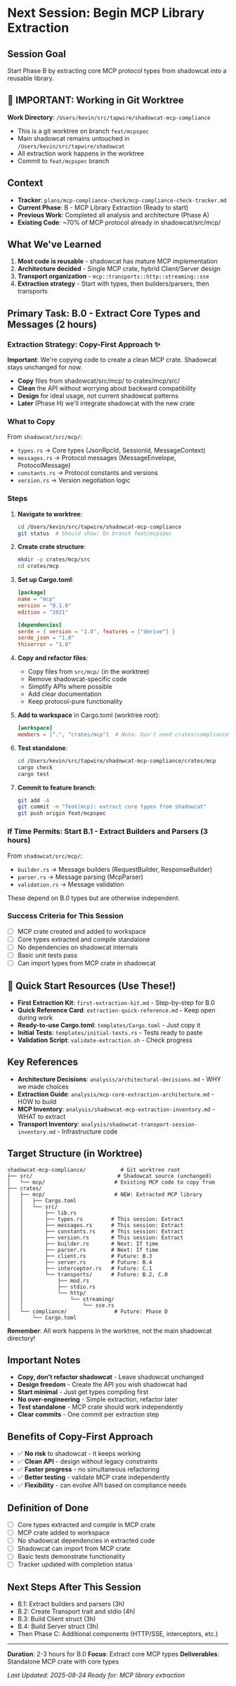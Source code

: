 # Next Session: Begin MCP Library Extraction

## Session Goal
Start Phase B by extracting core MCP protocol types from shadowcat into a reusable library.

## 🚨 IMPORTANT: Working in Git Worktree
**Work Directory**: `/Users/kevin/src/tapwire/shadowcat-mcp-compliance`
- This is a git worktree on branch `feat/mcpspec`
- Main shadowcat remains untouched in `/Users/kevin/src/tapwire/shadowcat`
- All extraction work happens in the worktree
- Commit to `feat/mcpspec` branch

## Context
- **Tracker**: `plans/mcp-compliance-check/mcp-compliance-check-tracker.md`
- **Current Phase**: B - MCP Library Extraction (Ready to start)
- **Previous Work**: Completed all analysis and architecture (Phase A)
- **Existing Code**: ~70% of MCP protocol already in shadowcat/src/mcp/

## What We've Learned
1. **Most code is reusable** - shadowcat has mature MCP implementation
2. **Architecture decided** - Single MCP crate, hybrid Client/Server design
3. **Transport organization** - `mcp::transports::http::streaming::sse`
4. **Extraction strategy** - Start with types, then builders/parsers, then transports

## Primary Task: B.0 - Extract Core Types and Messages (2 hours)

### Extraction Strategy: Copy-First Approach ✨
**Important**: We're copying code to create a clean MCP crate. Shadowcat stays unchanged for now.
- **Copy** files from shadowcat/src/mcp/ to crates/mcp/src/
- **Clean** the API without worrying about backward compatibility  
- **Design** for ideal usage, not current shadowcat patterns
- **Later** (Phase H) we'll integrate shadowcat with the new crate

### What to Copy
From `shadowcat/src/mcp/`:
- `types.rs` → Core types (JsonRpcId, SessionId, MessageContext)
- `messages.rs` → Protocol messages (MessageEnvelope, ProtocolMessage)
- `constants.rs` → Protocol constants and versions
- `version.rs` → Version negotiation logic

### Steps
1. **Navigate to worktree**:
   ```bash
   cd /Users/kevin/src/tapwire/shadowcat-mcp-compliance
   git status  # Should show: On branch feat/mcpspec
   ```

2. **Create crate structure**:
   ```bash
   mkdir -p crates/mcp/src
   cd crates/mcp
   ```

3. **Set up Cargo.toml**:
   ```toml
   [package]
   name = "mcp"
   version = "0.1.0"
   edition = "2021"
   
   [dependencies]
   serde = { version = "1.0", features = ["derive"] }
   serde_json = "1.0"
   thiserror = "1.0"
   ```

4. **Copy and refactor files**:
   - Copy files from `src/mcp/` (in the worktree)
   - Remove shadowcat-specific code
   - Simplify APIs where possible
   - Add clear documentation
   - Keep protocol-pure functionality

5. **Add to workspace** in Cargo.toml (worktree root):
   ```toml
   [workspace]
   members = [".", "crates/mcp"]  # Note: Don't need crates/compliance yet
   ```

6. **Test standalone**:
   ```bash
   cd /Users/kevin/src/tapwire/shadowcat-mcp-compliance/crates/mcp
   cargo check
   cargo test
   ```

7. **Commit to feature branch**:
   ```bash
   git add -A
   git commit -m "feat(mcp): extract core types from shadowcat"
   git push origin feat/mcpspec
   ```

### If Time Permits: Start B.1 - Extract Builders and Parsers (3 hours)
From `shadowcat/src/mcp/`:
- `builder.rs` → Message builders (RequestBuilder, ResponseBuilder)
- `parser.rs` → Message parsing (McpParser)
- `validation.rs` → Message validation

These depend on B.0 types but are otherwise independent.

### Success Criteria for This Session
- [ ] MCP crate created and added to workspace
- [ ] Core types extracted and compile standalone
- [ ] No dependencies on shadowcat internals
- [ ] Basic unit tests pass
- [ ] Can import types from MCP crate in shadowcat

## 🚀 Quick Start Resources (Use These!)
- **First Extraction Kit**: `first-extraction-kit.md` - Step-by-step for B.0
- **Quick Reference Card**: `extraction-quick-reference.md` - Keep open during work
- **Ready-to-use Cargo.toml**: `templates/Cargo.toml` - Just copy it
- **Initial Tests**: `templates/initial-tests.rs` - Tests ready to paste
- **Validation Script**: `validate-extraction.sh` - Check progress

## Key References
- **Architecture Decisions**: `analysis/architectural-decisions.md` - WHY we made choices
- **Extraction Guide**: `analysis/mcp-core-extraction-architecture.md` - HOW to build
- **MCP Inventory**: `analysis/shadowcat-mcp-extraction-inventory.md` - WHAT to extract
- **Transport Inventory**: `analysis/shadowcat-transport-session-inventory.md` - Infrastructure code

## Target Structure (in Worktree)

```
shadowcat-mcp-compliance/           # Git worktree root
├── src/                           # Shadowcat source (unchanged)
│   └── mcp/                      # Existing MCP code to copy from
├── crates/
│   ├── mcp/                      # NEW: Extracted MCP library
│   │   ├── Cargo.toml
│   │   └── src/
│   │       ├── lib.rs
│   │       ├── types.rs         # This session: Extract
│   │       ├── messages.rs      # This session: Extract
│   │       ├── constants.rs     # This session: Extract
│   │       ├── version.rs       # This session: Extract
│   │       ├── builder.rs       # Next: If time
│   │       ├── parser.rs        # Next: If time
│   │       ├── client.rs        # Future: B.3
│   │       ├── server.rs        # Future: B.4
│   │       ├── interceptor.rs   # Future: C.1
│   │       └── transports/      # Future: B.2, C.0
│   │           ├── mod.rs
│   │           ├── stdio.rs
│   │           └── http/
│   │               └── streaming/
│   │                   └── sse.rs
│   └── compliance/               # Future: Phase D
│       └── Cargo.toml
```

**Remember**: All work happens in the worktree, not the main shadowcat directory!

## Important Notes
- **Copy, don't refactor shadowcat** - Leave shadowcat unchanged
- **Design freedom** - Create the API you wish shadowcat had
- **Start minimal** - Just get types compiling first
- **No over-engineering** - Simple extraction, refactor later
- **Test standalone** - MCP crate should work independently
- **Clear commits** - One commit per extraction step

## Benefits of Copy-First Approach
- ✅ **No risk** to shadowcat - it keeps working
- ✅ **Clean API** - design without legacy constraints
- ✅ **Faster progress** - no simultaneous refactoring
- ✅ **Better testing** - validate MCP crate independently
- ✅ **Flexibility** - can evolve API based on compliance needs

## Definition of Done
- [ ] Core types extracted and compile in MCP crate
- [ ] MCP crate added to workspace
- [ ] No shadowcat dependencies in extracted code  
- [ ] Shadowcat can import from MCP crate
- [ ] Basic tests demonstrate functionality
- [ ] Tracker updated with completion status

## Next Steps After This Session
- B.1: Extract builders and parsers (3h)
- B.2: Create Transport trait and stdio (4h)
- B.3: Build Client struct (3h)
- B.4: Build Server struct (3h)
- Then Phase C: Additional components (HTTP/SSE, interceptors, etc.)

---

**Duration**: 2-3 hours for B.0
**Focus**: Extract core MCP types
**Deliverables**: Standalone MCP crate with core types

*Last Updated: 2025-08-24*
*Ready for: MCP library extraction*